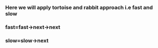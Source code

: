 ### Here we will apply tortoise and rabbit approach i.e fast and slow

### fast=fast->next->next
### slow=slow->next